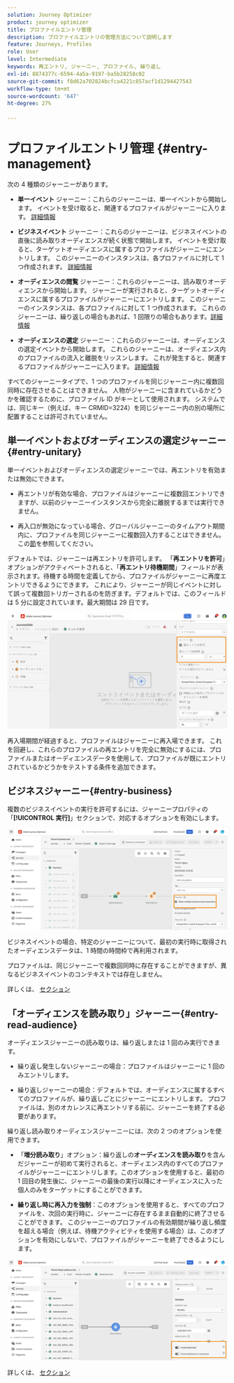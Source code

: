 ```yaml
---
solution: Journey Optimizer
product: journey optimizer
title: プロファイルエントリ管理
description: プロファイルエントリの管理方法について説明します
feature: Journeys, Profiles
role: User
level: Intermediate
keywords: 再エントリ, ジャーニー, プロファイル, 繰り返し
exl-id: 8874377c-6594-4a5a-9197-ba5b28258c02
source-git-commit: f8d62a702824bcfca4221c857acf1d1294427543
workflow-type: tm+mt
source-wordcount: '647'
ht-degree: 27%

---
```



# プロファイルエントリ管理 {#entry-management}

次の 4 種類のジャーニーがあります。

* **単一イベント** ジャーニー：これらのジャーニーは、単一イベントから開始します。 イベントを受け取ると、関連するプロファイルがジャーニーに入ります。 [詳細情報](#entry-unitary)

* **ビジネスイベント** ジャーニー：これらのジャーニーは、ビジネスイベントの直後に読み取りオーディエンスが続く状態で開始します。 イベントを受け取ると、ターゲットオーディエンスに属するプロファイルがジャーニーにエントリします。 このジャーニーのインスタンスは、各プロファイルに対して 1 つ作成されます。 [詳細情報](#entry-business)

* **オーディエンスの閲覧** ジャーニー：これらのジャーニーは、読み取りオーディエンスから開始します。 ジャーニーが実行されると、ターゲットオーディエンスに属するプロファイルがジャーニーにエントリします。 このジャーニーのインスタンスは、各プロファイルに対して 1 つ作成されます。 これらのジャーニーは、繰り返しの場合もあれば、1 回限りの場合もあります。[詳細情報](#entry-read-audience)

* **オーディエンスの選定** ジャーニー：これらのジャーニーは、オーディエンスの選定イベントから開始します。 これらのジャーニーは、オーディエンス内のプロファイルの流入と離脱をリッスンします。 これが発生すると、関連するプロファイルがジャーニーに入ります。 [詳細情報](#entry-unitary)

すべてのジャーニータイプで、1 つのプロファイルを同じジャーニー内に複数回同時に存在させることはできません。 人物がジャーニーに含まれているかどうかを確認するために、プロファイル ID がキーとして使用されます。 システムでは、同じキー（例えば、キー CRMID=3224）を同じジャーニー内の別の場所に配置することは許可されていません。

## 単一イベントおよびオーディエンスの選定ジャーニー{#entry-unitary}

単一イベントおよびオーディエンスの選定ジャーニーでは、再エントリを有効または無効にできます。

* 再エントリが有効な場合、プロファイルはジャーニーに複数回エントリできますが、以前のジャーニーインスタンスから完全に離脱するまでは実行できません。

* 再入口が無効になっている場合、グローバルジャーニーのタイムアウト期間内に、プロファイルを同じジャーニーに複数回入力することはできません。 この[節](../building-journeys/journey-gs.md#global_timeout)を参照してください。

デフォルトでは、ジャーニーは再エントリを許可します。  「**再エントリを許可**」オプションがアクティベートされると、「**再エントリ待機期間**」フィールドが表示されます。待機する時間を定義してから、プロファイルがジャーニーに再度エントリできるようにできます。 これにより、ジャーニーが同じイベントに対して誤って複数回トリガーされるのを防ぎます。デフォルトでは、このフィールドは 5 分に設定されています。最大期間は 29 日です。

<!--
When a journey ends, its status is **[!UICONTROL Closed]**. New individuals can no longer enter the journey. Persons already in the journey automatically exit the journey. [Learn more](journey-gs.md#entrance)
-->

![](assets/journey-re-entrance.png)

再入場期間が経過すると、プロファイルはジャーニーに再入場できます。 これを回避し、これらのプロファイルの再エントリを完全に無効にするには、プロファイルまたはオーディエンスデータを使用して、プロファイルが既にエントリされているかどうかをテストする条件を追加できます。

<!--
Due to the 30-day journey timeout, when journey re-entrance is not allowed, we cannot make sure the re-entrance blocking will work more than 30 days. Indeed, as we remove all information about persons who entered the journey 30 days after they enter, we cannot know the person entered previously, more than 30 days ago. -->

## ビジネスジャーニー{#entry-business}

<!--
Business events follow re-entrance rules in the same way as for unitary events. If a journey allows re-entrance, the next business event will be processed.
-->

複数のビジネスイベントの実行を許可するには、ジャーニープロパティの「**[!UICONTROL 実行]**」セクションで、対応するオプションを有効にします。

![](assets/business-entry.png)

ビジネスイベントの場合、特定のジャーニーについて、最初の実行時に取得されたオーディエンスデータは、1 時間の時間枠で再利用されます。

プロファイルは、同じジャーニーで複数回同時に存在することができますが、異なるビジネスイベントのコンテキストでは存在しません。

詳しくは、 [セクション](../event/about-creating-business.md)

## 「オーディエンスを読み取り」ジャーニー{#entry-read-audience}

オーディエンスジャーニーの読み取りは、繰り返しまたは 1 回のみ実行できます。

* 繰り返し発生しないジャーニーの場合：プロファイルはジャーニーに 1 回のみエントリします。

* 繰り返しジャーニーの場合：デフォルトでは、オーディエンスに属するすべてのプロファイルが、繰り返しごとにジャーニーにエントリします。 プロファイルは、別のオカレンスに再エントリする前に、ジャーニーを終了する必要があります。

繰り返し読み取りオーディエンスジャーニーには、次の 2 つのオプションを使用できます。

* 「**増分読み取り**」オプション：繰り返しの&#x200B;**オーディエンスを読み取り**&#x200B;を含んだジャーニーが初めて実行されると、オーディエンス内のすべてのプロファイルがジャーニーにエントリします。このオプションを使用すると、最初の 1 回目の発生後に、ジャーニーの最後の実行以降にオーディエンスに入った個人のみをターゲットにすることができます。

* **繰り返し時に再入力を強制**：このオプションを使用すると、すべてのプロファイルを、次回の実行時に、ジャーニーに存在するまま自動的に終了させることができます。 このジャーニーのプロファイルの有効期間が繰り返し頻度を超える場合（例えば、待機アクティビティを使用する場合）は、このオプションを有効にしないで、プロファイルがジャーニーを終了できるようにします。

![](assets/read-audience-options.png)

詳しくは、 [セクション](../building-journeys/read-audience.md#configuring-segment-trigger-activity)

<!--
After 30 days, a Read audience journey switches to the **Finished** status. This behavior is set for 30 days only (i.e. journey timeout default value) as all information about profiles who entered the journey is removed 30 days after they entered. Persons still in the journey automatically are impacted. They exit the journey after the 30 day timeout. 
-->
